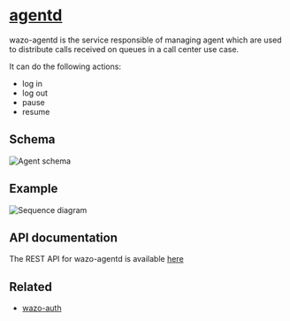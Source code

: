 # [agentd](https://github.com/wazo-pbx/wazo-agentd)

wazo-agentd is the service responsible of managing agent which are used to distribute calls received on queues in a call center use case.

It can do the following actions:

* log in
* log out
* pause
* resume

## Schema

![Agent schema](diagram.svg)

## Example

![Sequence diagram](sequence-diagram.svg)

## API documentation

The REST API for wazo-agentd is available [here](http://developers.wazo.io/api/agent.html)

## Related

* [wazo-auth](/overview/authentication.html)
